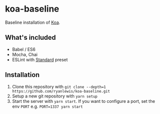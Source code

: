 # koa-baseline

Baseline installation of [Koa][koa].

## What's included

* Babel / ES6
* Mocha, Chai
* ESLint with [Standard][standard] preset

[koa]: http://koajs.com
[standard]: https://standardjs.com

## Installation

1. Clone this repository with `git clone --depth=1 https://github.com/ryanlewis/koa-baseline.git`
2. Setup a new git repository with `yarn setup`
3. Start the server with `yarn start`. If you want to configure a port, set the env `PORT` e.g. `PORT=1337 yarn start`
